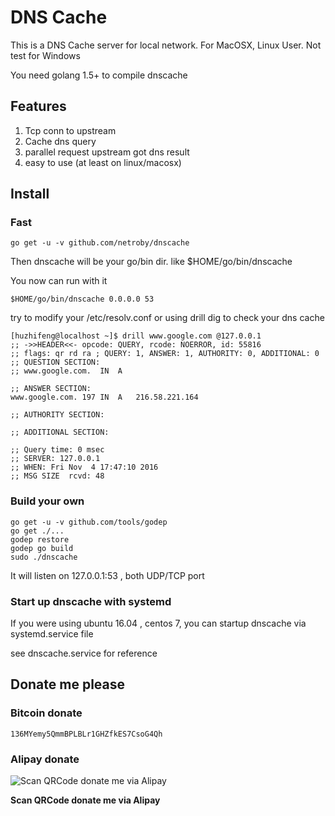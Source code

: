 #  DNS Cache

This is a DNS Cache server for local network. For MacOSX, Linux User. 
Not test for Windows

You need golang 1.5+ to compile dnscache

## Features

1. Tcp conn to upstream
2. Cache dns query 
3. parallel request upstream got dns result
4. easy to use (at least on linux/macosx)

## Install


### Fast 

```
go get -u -v github.com/netroby/dnscache
```

Then dnscache will be your go/bin dir. like $HOME/go/bin/dnscache

You now can run with it 

```
$HOME/go/bin/dnscache 0.0.0.0 53
```

try to modify your /etc/resolv.conf or using drill dig to check your dns
cache

```
[huzhifeng@localhost ~]$ drill www.google.com @127.0.0.1
;; ->>HEADER<<- opcode: QUERY, rcode: NOERROR, id: 55816
;; flags: qr rd ra ; QUERY: 1, ANSWER: 1, AUTHORITY: 0, ADDITIONAL: 0 
;; QUESTION SECTION:
;; www.google.com.	IN	A

;; ANSWER SECTION:
www.google.com.	197	IN	A	216.58.221.164

;; AUTHORITY SECTION:

;; ADDITIONAL SECTION:

;; Query time: 0 msec
;; SERVER: 127.0.0.1
;; WHEN: Fri Nov  4 17:47:10 2016
;; MSG SIZE  rcvd: 48

```

### Build your own

```
go get -u -v github.com/tools/godep
go get ./...
godep restore
godep go build
sudo ./dnscache
```
It will listen on 127.0.0.1:53 , both UDP/TCP port

### Start up dnscache with systemd

If you were using ubuntu 16.04 , centos 7, you can startup dnscache via systemd.service file

see dnscache.service for reference

## Donate me please

### Bitcoin donate

```
136MYemy5QmmBPLBLr1GHZfkES7CsoG4Qh
```
### Alipay donate
![Scan QRCode donate me via Alipay](https://www.netroby.com/assets/images/alipayme.jpg)

**Scan QRCode donate me via Alipay**
